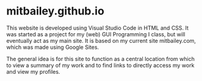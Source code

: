# mitbailey.github.io

This website is developed using Visual Studio Code in HTML and CSS. It was started as a project for my (web) GUI Programming I class, but will eventually act as my main site. It is based on my current site mitbailey.com, which was made using Google Sites. 

The general idea is for this site to function as a central location from which to view a summary of my work and to find links to directly access my work and view my profiles. 
